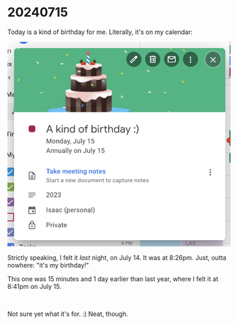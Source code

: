 # 20240715

Today is a kind of birthday for me. Literally, it's on my calendar:

![](<../../.gitbook/assets/image (52).png>)

Strictly speaking, I felt it _last_ night, on July 14. It was at 8:26pm. Just, outta nowhere: "it's my birthday!"

This one was 15 minutes and 1 day earlier than last year, where I felt it at 8:41pm on July 15.

<figure><img src="../../.gitbook/assets/Screenshot 2024-07-15 at 1.30.08 PM.png" alt=""><figcaption></figcaption></figure>

Not sure yet what it's for. :) Neat, though.
